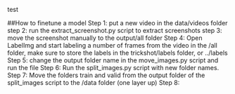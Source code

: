 test



##How to finetune a model
Step 1: put a new video in the data/videos folder
step 2: run the extract_screenshot.py script to extract screenshots
step 3: move the screenshot manually to the output/all folder
Step 4: Open LabelImg and start labeling a number of frames from the video in the /all folder, make sure to store the labels in the trickshot/labels folder, or ../labels
Step 5: change the output folder name in the move_images.py script and run the file
Step 6: Run the split_images.py script with new folder names.
Step 7: Move the folders train and valid from the output folder of the split_images script to the /data folder (one layer up) 
Step 8: 
